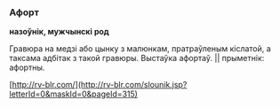 ### Афорт
**назоўнік, мужчынскі род**

Гравюра на медзі або цынку з малюнкам, пратраўленым кіслатой, а таксама адбітак з такой гравюры. Выстаўка афортаў. || прыметнік: афортны.

<a rel="author">[http://rv-blr.com/](http://rv-blr.com/slounik.jsp?letterId=0&maskId=0&pageId=315)</a>
